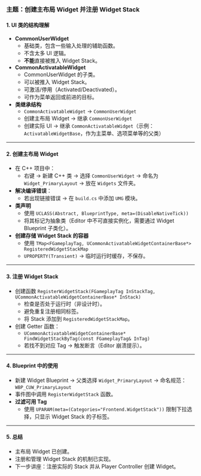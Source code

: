 ### **主题**：创建主布局 Widget 并注册 Widget Stack

#### **1. UI 类的结构理解**

- **CommonUserWidget**
  - 基础类，包含一些输入处理的辅助函数。
  - 不含太多 UI 逻辑。
  - **不能**直接被推入 Widget Stack。
- **CommonActivatableWidget**
  - CommonUserWidget 的子类。
  - 可以被推入 Widget Stack。
  - 可激活/停用（Activated/Deactivated）。
  - 可作为菜单返回或前进的目标。
- **类继承结构**
  - `CommonActivatableWidget` → `CommonUserWidget`
  - 创建主布局 Widget → 继承 `CommonUserWidget`
  - 创建实际 UI → 继承 `CommonActivatableWidget`（示例：`ActivatableWidgetBase`，作为主菜单、选项菜单等的父类）

------

#### **2. 创建主布局 Widget**

- 在 C++ 项目中：
  - 右键 → 新建 C++ 类 → 选择 `CommonUserWidget` → 命名为 `Widget_PrimaryLayout` → 放在 `Widgets` 文件夹。
- **解决编译错误**：
  - 若出现链接错误 → 在 `build.cs` 中添加 `UMG` 模块。
- **类声明**
  - 使用 `UCLASS(Abstract, BlueprintType, meta=(DisableNativeTick))`
  - 将其标记为抽象类（Editor 中不可直接实例化，需要通过 Widget Blueprint 子类化）。
- **创建存储 Widget Stack 的容器**
  - 使用 `TMap<FGameplayTag, UCommonActivatableWidgetContainerBase*> RegisteredWidgetStackMap`
  - `UPROPERTY(Transient)` → 临时运行时缓存，不保存。

------

#### **3. 注册 Widget Stack**

- 创建函数 `RegisterWidgetStack(FGameplayTag InStackTag, UCommonActivatableWidgetContainerBase* InStack)`
  - 检查是否处于运行时（非设计时）。
  - 避免重复注册相同标签。
  - 将 Stack 添加到 `RegisteredWidgetStackMap`。
- 创建 Getter 函数：
  - `UCommonActivatableWidgetContainerBase* FindWidgetStackByTag(const FGameplayTag& InTag)`
  - 若找不到对应 Tag → 触发断言（Editor 崩溃提示）。

------

#### **4. Blueprint 中的使用**

- 新建 Widget Blueprint → 父类选择 `Widget_PrimaryLayout` → 命名规范：`WBP_CUW_PrimaryLayout`
- 事件图中调用 `RegisterWidgetStack` 函数。
- **过滤可用 Tag**
  - 使用 `UPARAM(meta=(Categories="Frontend.WidgetStack"))` 限制下拉选择，只显示 Widget Stack 的子标签。

------

#### **5. 总结**

- 主布局 Widget 已创建。
- 注册和管理 Widget Stack 的机制已实现。
- 下一步讲座：注册实际的 Stack 并从 Player Controller 创建 Widget。
